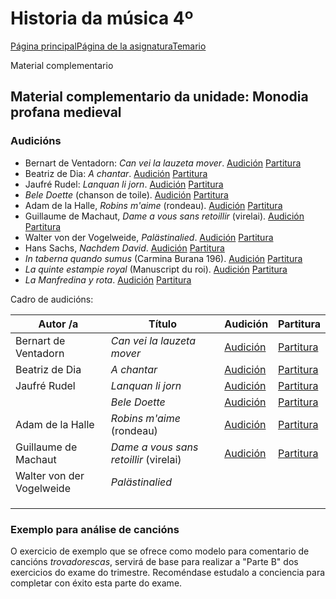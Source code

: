 # Historia da música 4º

[Página principal](https://www.franciscocallejo.es/index.php)[Página de la asignatura](https://www.franciscocallejo.es/hm4/index.php)[Temario](https://www.franciscocallejo.es/hm4/index.php?page=Temario4.html)

Material complementario

## Material complementario da unidade: Monodia profana medieval 

### Audicións

- Bernart de Ventadorn: *Can vei la lauzeta mover*. [Audición](https://youtu.be/4j2xkeEJVaM) [Partitura](https://www.franciscocallejo.es/hm4/canvei.pdf)
- Beatriz de Dia: *A chantar*. [Audición](https://youtu.be/5Zah4VWPiNE) [Partitura](https://www.franciscocallejo.es/hm4/achantar.pdf)
- Jaufré Rudel: *Lanquan li jorn*. [Audición](https://youtu.be/FOmaUjyP4PY) [Partitura](https://www.franciscocallejo.es/hm4/lanqan.pdf)
- *Bele Doette* (chanson de toile). [Audición](https://youtu.be/rWbaQNlkZwI) [Partitura](https://www.franciscocallejo.es/hm4/bele2.pdf)
- Adam de la Halle, *Robins m'aime* (rondeau). [Audición](https://youtu.be/85J5vJ7oA_s) [Partitura](https://www.franciscocallejo.es/hm4/robin.pdf)
- Guillaume de Machaut, *Dame a vous sans retoillir* (virelai). [Audición](https://youtu.be/Sh8ikKSK0z4) [Partitura](https://www.franciscocallejo.es/hm4/machaut-virelai.pdf)
- Walter von der Vogelweide, *Palästinalied*. [Audición](https://youtu.be/5put4tt5gwU) [Partitura](https://www.franciscocallejo.es/hm4/palestina.pdf)
- Hans Sachs, *Nachdem David*. [Audición](https://youtu.be/tNNs9IxUq8M) [Partitura](https://www.franciscocallejo.es/hm4/sachs.pdf)
- *In taberna quando sumus* (Carmina Burana 196). [Audición](https://youtu.be/Y9dvU9TP8Y0) [Partitura](https://www.franciscocallejo.es/hm4/taberna.pdf)
- *La quinte estampie royal* (Manuscript du roi). [Audición](https://youtu.be/jW7gSS8bILk) [Partitura](https://www.franciscocallejo.es/hm4/estampie.pdf)
- *La Manfredina y rota*. [Audición](https://youtu.be/ey5g572IlD0) [Partitura](https://www.franciscocallejo.es/hm4/manfredina.pdf)

Cadro de audicións:

| Autor /a                  | Título                                 | Audición                                 | Partitura                                                    |
| ------------------------- | -------------------------------------- | ---------------------------------------- | ------------------------------------------------------------ |
| Bernart de Ventadorn      | *Can vei la lauzeta mover*             | [Audición](https://youtu.be/4j2xkeEJVaM) | [Partitura](https://www.franciscocallejo.es/hm4/canvei.pdf)  |
| Beatriz de Dia            | *A chantar*                            | [Audición](https://youtu.be/5Zah4VWPiNE) | [Partitura](https://www.franciscocallejo.es/hm4/achantar.pdf) |
| Jaufré Rudel              | *Lanquan li jorn*                      | [Audición](https://youtu.be/FOmaUjyP4PY) | [Partitura](https://www.franciscocallejo.es/hm4/lanqan.pdf)  |
|                           | *Bele Doette*                          | [Audición](https://youtu.be/rWbaQNlkZwI) | [Partitura](https://www.franciscocallejo.es/hm4/bele2.pdf)   |
| Adam de la Halle          | *Robins m'aime* (rondeau)              | [Audición](https://youtu.be/85J5vJ7oA_s) | [Partitura](https://www.franciscocallejo.es/hm4/robin.pdf)   |
| Guillaume de Machaut      | *Dame a vous sans retoillir* (virelai) | [Audición](https://youtu.be/Sh8ikKSK0z4) | [Partitura](https://www.franciscocallejo.es/hm4/machaut-virelai.pdf) |
| Walter von der Vogelweide | *Palästinalied*                        |                                          |                                                              |
|                           |                                        |                                          |                                                              |
|                           |                                        |                                          |                                                              |
|                           |                                        |                                          |                                                              |


### Exemplo para análise de cancións

O exercicio de exemplo que se ofrece como modelo para comentario de cancións *trovadorescas*, servirá de base para realizar a "Parte B" dos exercicios do exame do trimestre. Recoméndase estudalo a conciencia para completar con éxito esta parte do exame. 
